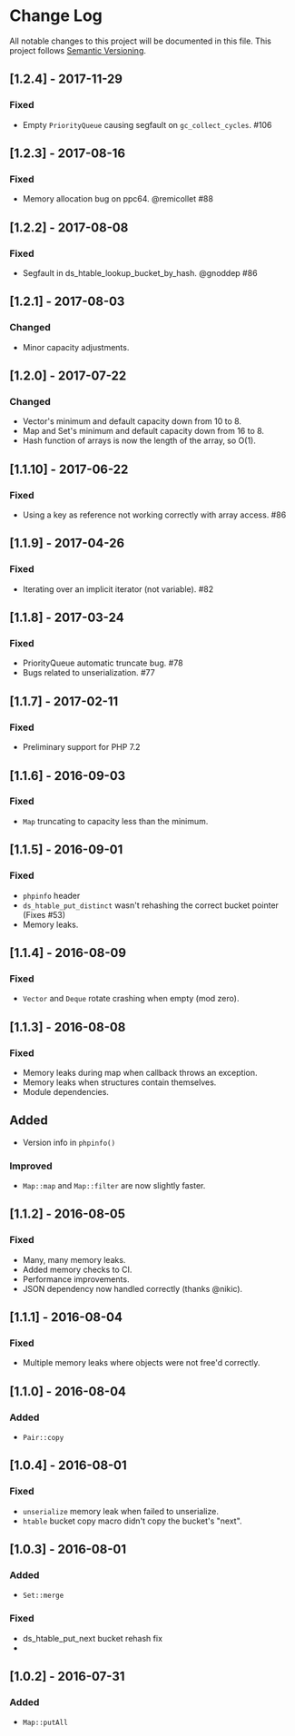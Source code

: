 # Change Log
All notable changes to this project will be documented in this file.
This project follows [Semantic Versioning](http://semver.org/).

## [1.2.4] - 2017-11-29
### Fixed
- Empty `PriorityQueue` causing segfault on `gc_collect_cycles`. #106

## [1.2.3] - 2017-08-16
### Fixed
- Memory allocation bug on ppc64. @remicollet #88

## [1.2.2] - 2017-08-08
### Fixed
- Segfault in ds_htable_lookup_bucket_by_hash. @gnoddep #86

## [1.2.1] - 2017-08-03
### Changed
- Minor capacity adjustments.

## [1.2.0] - 2017-07-22
### Changed
- Vector's minimum and default capacity down from 10 to 8.
- Map and Set's minimum and default capacity down from 16 to 8.
- Hash function of arrays is now the length of the array, so O(1).

## [1.1.10] - 2017-06-22
### Fixed
- Using a key as reference not working correctly with array access. #86

## [1.1.9] - 2017-04-26
### Fixed
- Iterating over an implicit iterator (not variable). #82

## [1.1.8] - 2017-03-24
### Fixed
- PriorityQueue automatic truncate bug. #78
- Bugs related to unserialization. #77

## [1.1.7] - 2017-02-11
### Fixed
- Preliminary support for PHP 7.2

## [1.1.6] - 2016-09-03
### Fixed
- `Map` truncating to capacity less than the minimum.

## [1.1.5] - 2016-09-01
### Fixed
- `phpinfo` header
- `ds_htable_put_distinct` wasn't rehashing the correct bucket pointer (Fixes #53)
- Memory leaks.

## [1.1.4] - 2016-08-09
### Fixed
- `Vector` and `Deque` rotate crashing when empty (mod zero).

## [1.1.3] - 2016-08-08
### Fixed
- Memory leaks during map when callback throws an exception.
- Memory leaks when structures contain themselves.
- Module dependencies.

## Added
- Version info in `phpinfo()`

### Improved
- `Map::map` and `Map::filter` are now slightly faster.

## [1.1.2] - 2016-08-05
### Fixed
- Many, many memory leaks.
- Added memory checks to CI.
- Performance improvements.
- JSON dependency now handled correctly (thanks @nikic).

## [1.1.1] - 2016-08-04
### Fixed
- Multiple memory leaks where objects were not free'd correctly.

## [1.1.0] - 2016-08-04
### Added
- `Pair::copy`

## [1.0.4] - 2016-08-01
### Fixed
- `unserialize` memory leak when failed to unserialize.
- `htable` bucket copy macro didn't copy the bucket's "next".

## [1.0.3] - 2016-08-01
### Added
- `Set::merge`

### Fixed
- ds_htable_put_next bucket rehash fix
-
## [1.0.2] - 2016-07-31
### Added
- `Map::putAll`
